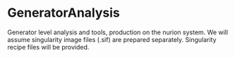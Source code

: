 # GeneratorAnalysis
Generator level analysis and tools, production on the nurion system.
We will assume singularity image files (.sif) are prepared separately.
Singularity recipe files will be provided.

